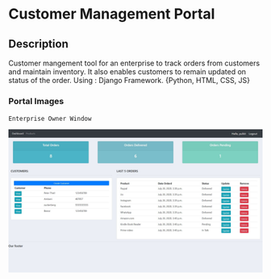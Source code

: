 # Customer Management Portal

## Description

Customer mangement tool for an enterprise to track orders from customers and maintain inventory. It also enables customers to remain updated on status of the order.               Using : Django Framework. {Python, HTML, CSS, JS}

### Portal Images

```
Enterprise Owner Window
```
![Image of Admin](https://github.com/PulkitChangoiwala/ProjectPhotos/blob/master/admin1.JPG)

